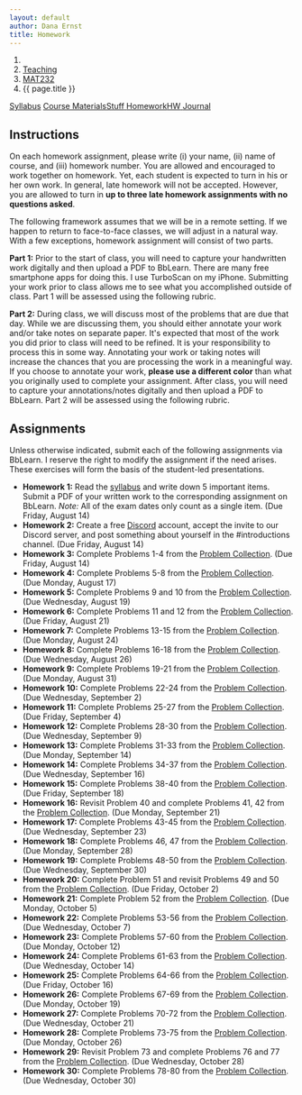 ```yaml
---
layout: default
author: Dana Ernst
title: Homework
---
```


<ol class="breadcrumb">
  <li><a href="/"><i class="fa fa-home"></i></a></li>
  <li><a href="/teaching/">Teaching</a></li>
  <li><a href="/teaching/mat232f20">MAT232</a></li>
  <li class="active">{{ page.title }}</li>
</ol>

<div class="row">
<div class="col-xs-12">
<div class="btn-group btn-group-justified">
<a class="btn btn-default btn-success" href="{{site.baseurl}}/teaching/mat232f20/syllabus/">Syllabus</a>
<a class="btn btn-default btn-primary" href="{{site.baseurl}}/teaching/mat232f20/materials/">
<span class="hidden-xs">Course Materials</span><span class="visible-xs">Stuff</span>
</a>
<a class="btn btn-default btn-warning" href="{{site.baseurl}}/teaching/mat232f20/homework/">
<span class="hidden-xs">Homework</span><span class="visible-xs">HW</span>
</a>
<a class="btn btn-default btn-info" href="{{site.baseurl}}/teaching/mat232f20/journal/">Journal</a>
</div>
</div>
</div>

## Instructions ##
On each homework assignment, please write (i) your name, (ii) name of course, and (iii) homework number. You are allowed and encouraged to work together on homework. Yet, each student is expected to turn in his or her own work. In general, late homework will not be accepted. However, you are allowed to turn in **up to three late homework assignments with no questions asked**.

The following framework assumes that we will be in a remote setting. If we happen to return to face-to-face classes, we will adjust in a natural way. With a few exceptions, homework assignment will consist of two parts.

**Part 1:** Prior to the start of class, you will need to capture your handwritten work digitally and then upload a PDF to BbLearn. There are many free smartphone apps for doing this. I use TurboScan on my iPhone. Submitting your work prior to class allows me to see what you accomplished outside of class. Part 1 will be assessed using the following rubric.

**Part 2:** During class, we will discuss most of the problems that are due that day. While we are discussing them, you should either annotate your work and/or take notes on separate paper. It's expected that most of the work you did prior to class will need to be refined. It is your responsibility to process this in some way. Annotating your work or taking notes will increase the chances that you are processing the work in a meaningful way. If you choose to annotate your work, **please use a different color** than what you originally used to complete your assignment.  After class, you will need to capture your annotations/notes digitally and then upload a PDF to BbLearn. Part 2 will be assessed using the following rubric.

## Assignments ##
Unless otherwise indicated, submit each of the following assignments via BbLearn. I reserve the right to modify the assignment if the need arises.  These exercises will form the basis of the student-led presentations.
<!-- The following assignments are due at the beginning of the indicated class meeting. However, most assignments will be collected at the end of the class meeting.  I reserve the right to modify the assignment if the need arises.  These exercises will form the basis of the student-led presentations.  Daily assignments will be graded on a $\checkmark$-system.  During class, **you are only allowed and encouraged to annotate your homework using the colored marker pens that I provide**. -->

- **Homework 1:** Read the [syllabus]({{site.baseurl}}/teaching/mat232f20/syllabus/) and write down 5 important items. Submit a PDF of your written work to the corresponding assignment on BbLearn. *Note:*  All of the exam dates only count as a single item.  (Due Friday, August 14)
- **Homework 2:** Create a free [Discord](http://discord.com) account, accept the invite to our Discord server, and post something about yourself in the #introductions channel. (Due Friday, August 14)
- **Homework 3:** Complete Problems 1-4 from the [Problem Collection](https://dcernst.github.io/teaching/mat232f20/232ProblemCollection.pdf). (Due Friday, August 14)
- **Homework 4:** Complete Problems 5-8 from the [Problem Collection](https://dcernst.github.io/teaching/mat232f20/232ProblemCollection.pdf). (Due Monday, August 17)
- **Homework 5:** Complete Problems 9 and 10 from the [Problem Collection](https://dcernst.github.io/teaching/mat232f20/232ProblemCollection.pdf). (Due Wednesday, August 19)
- **Homework 6:** Complete Problems 11 and 12 from the [Problem Collection](https://dcernst.github.io/teaching/mat232f20/232ProblemCollection.pdf). (Due Friday, August 21)
- **Homework 7:** Complete Problems 13-15 from the [Problem Collection](https://dcernst.github.io/teaching/mat232f20/232ProblemCollection.pdf). (Due Monday, August 24)
- **Homework 8:** Complete Problems 16-18 from the [Problem Collection](https://dcernst.github.io/teaching/mat232f20/232ProblemCollection.pdf). (Due Wednesday, August 26)
- **Homework 9:** Complete Problems 19-21 from the [Problem Collection](https://dcernst.github.io/teaching/mat232f20/232ProblemCollection.pdf). (Due Monday, August 31)
- **Homework 10:** Complete Problems 22-24 from the [Problem Collection](https://dcernst.github.io/teaching/mat232f20/232ProblemCollection.pdf). (Due Wednesday, September 2)
- **Homework 11:** Complete Problems 25-27 from the [Problem Collection](https://dcernst.github.io/teaching/mat232f20/232ProblemCollection.pdf). (Due Friday, September 4)
- **Homework 12:** Complete Problems 28-30 from the [Problem Collection](https://dcernst.github.io/teaching/mat232f20/232ProblemCollection.pdf). (Due Wednesday, September 9)
- **Homework 13:** Complete Problems 31-33 from the [Problem Collection](https://dcernst.github.io/teaching/mat232f20/232ProblemCollection.pdf). (Due Monday, September 14)
- **Homework 14:** Complete Problems 34-37 from the [Problem Collection](https://dcernst.github.io/teaching/mat232f20/232ProblemCollection.pdf). (Due Wednesday, September 16)
- **Homework 15:** Complete Problems 38-40 from the [Problem Collection](https://dcernst.github.io/teaching/mat232f20/232ProblemCollection.pdf). (Due Friday, September 18)
- **Homework 16:** Revisit Problem 40 and complete Problems 41, 42 from the [Problem Collection](https://dcernst.github.io/teaching/mat232f20/232ProblemCollection.pdf). (Due Monday, September 21)
- **Homework 17:** Complete Problems 43-45 from the [Problem Collection](https://dcernst.github.io/teaching/mat232f20/232ProblemCollection.pdf). (Due Wednesday, September 23)
- **Homework 18:** Complete Problems 46, 47 from the [Problem Collection](https://dcernst.github.io/teaching/mat232f20/232ProblemCollection.pdf). (Due Monday, September 28)
- **Homework 19:** Complete Problems 48-50 from the [Problem Collection](https://dcernst.github.io/teaching/mat232f20/232ProblemCollection.pdf). (Due Wednesday, September 30)
- **Homework 20:** Complete Problem 51 and revisit Problems 49 and 50 from the [Problem Collection](https://dcernst.github.io/teaching/mat232f20/232ProblemCollection.pdf). (Due Friday, October 2)
- **Homework 21:** Complete Problem 52 from the [Problem Collection](https://dcernst.github.io/teaching/mat232f20/232ProblemCollection.pdf). (Due Monday, October 5)
- **Homework 22:** Complete Problems 53-56 from the [Problem Collection](https://dcernst.github.io/teaching/mat232f20/232ProblemCollection.pdf). (Due Wednesday, October 7)
- **Homework 23:** Complete Problems 57-60 from the [Problem Collection](https://dcernst.github.io/teaching/mat232f20/232ProblemCollection.pdf). (Due Monday, October 12)
- **Homework 24:** Complete Problems 61-63 from the [Problem Collection](https://dcernst.github.io/teaching/mat232f20/232ProblemCollection.pdf). (Due Wednesday, October 14)
- **Homework 25:** Complete Problems 64-66 from the [Problem Collection](https://dcernst.github.io/teaching/mat232f20/232ProblemCollection.pdf). (Due Friday, October 16)
- **Homework 26:** Complete Problems 67-69 from the [Problem Collection](https://dcernst.github.io/teaching/mat232f20/232ProblemCollection.pdf). (Due Monday, October 19)
- **Homework 27:** Complete Problems 70-72 from the [Problem Collection](https://dcernst.github.io/teaching/mat232f20/232ProblemCollection.pdf). (Due Wednesday, October 21)
- **Homework 28:** Complete Problems 73-75 from the [Problem Collection](https://dcernst.github.io/teaching/mat232f20/232ProblemCollection.pdf). (Due Monday, October 26)
- **Homework 29:** Revisit Problem 73 and complete Problems 76 and 77 from the [Problem Collection](https://dcernst.github.io/teaching/mat232f20/232ProblemCollection.pdf). (Due Wednesday, October 28)
- **Homework 30:** Complete Problems 78-80 from the [Problem Collection](https://dcernst.github.io/teaching/mat232f20/232ProblemCollection.pdf). (Due Wednesday, October 30)
